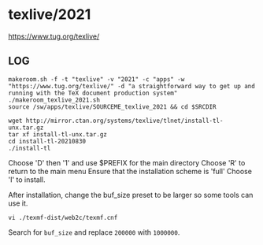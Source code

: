 texlive/2021
============

<https://www.tug.org/texlive/>



LOG
---

    makeroom.sh -f -t "texlive" -v "2021" -c "apps" -w "https://www.tug.org/texlive/" -d "a straightforward way to get up and running with the TeX document production system"
    ./makeroom_texlive_2021.sh
    source /sw/apps/texlive/SOURCEME_texlive_2021 && cd $SRCDIR

    wget http://mirror.ctan.org/systems/texlive/tlnet/install-tl-unx.tar.gz
    tar xf install-tl-unx.tar.gz 
    cd install-tl-20210830
    ./install-tl

Choose 'D' then '1' and use $PREFIX for the main directory
Choose 'R' to return to the main menu
Ensure that the installation scheme is 'full'
Choose 'I' to install.


After installation, change the buf_size preset to be larger so some tools can use it.

    vi ./texmf-dist/web2c/texmf.cnf

Search for `buf_size` and replace `200000` with `1000000`.
